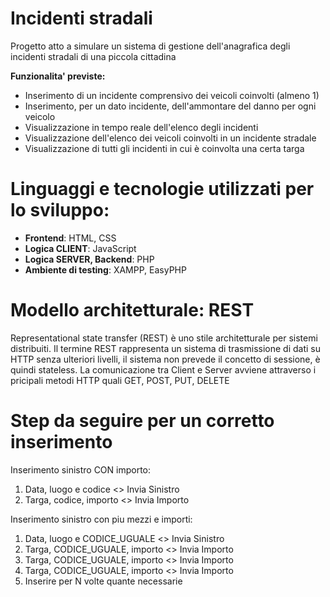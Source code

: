 # Incidenti stradali #
Progetto atto a simulare un sistema di gestione dell'anagrafica degli incidenti stradali di una piccola cittadina

**Funzionalita' previste:**
  - Inserimento di un incidente comprensivo dei veicoli coinvolti (almeno 1)
  - Inserimento, per un dato incidente, dell'ammontare del danno per ogni veicolo
  - Visualizzazione in tempo reale dell'elenco degli incidenti
  - Visualizzazione dell'elenco dei veicoli coinvolti in un incidente stradale
  - Visualizzazione di tutti gli incidenti in cui è coinvolta una certa targa

# Linguaggi e tecnologie utilizzati per lo sviluppo: #
  - **Frontend**: HTML, CSS
  - **Logica CLIENT**: JavaScript
  - **Logica SERVER, Backend**: PHP
  - **Ambiente di testing**: XAMPP, EasyPHP

# Modello architetturale: REST #
Representational state transfer (REST) è uno stile architetturale per sistemi distribuiti.
Il termine REST rappresenta un sistema di trasmissione di dati su HTTP senza ulteriori livelli, 
il sistema non prevede il concetto di sessione, è quindi stateless.
La comunicazione tra Client e Server avviene attraverso i pricipali metodi HTTP quali GET, POST, PUT, DELETE


# Step da seguire per un corretto inserimento #
Inserimento sinistro CON importo:
1. Data, luogo e codice     <> Invia Sinistro
2. Targa, codice, importo   <> Invia Importo

Inserimento sinistro con piu mezzi e importi:
1. Data, luogo e CODICE_UGUALE     <> Invia Sinistro
2. Targa, CODICE_UGUALE, importo   <> Invia Importo
3. Targa, CODICE_UGUALE, importo   <> Invia Importo
4. Targa, CODICE_UGUALE, importo   <> Invia Importo
5. Inserire per N volte quante necessarie
